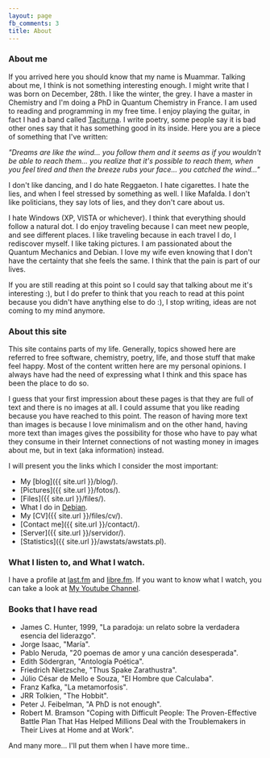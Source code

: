 ```yaml
---
layout: page
fb_comments: 3
title: About
---
```


### About me

If you arrived here you should know that my name is Muammar. Talking
about me, I think is not something interesting enough. I might write that I was
born on December, 28th. I like the winter, the grey. I have a master in
Chemistry and I'm doing a PhD in Quantum Chemistry in France. I am used to
reading and programming in my free time. I enjoy playing the guitar, in fact
I had a band called [Taciturna](http://myspace.com/taciturnaband). I write
poetry, some people say it is bad other ones say that it has something good in
its inside. Here you are a piece of something that I've written:

_"Dreams are like the wind... you follow them and it seems as if you wouldn't be
able to reach them... you realize that it's possible to reach them, when you
feel tired and then the breeze rubs your face... you catched the wind..."_

I don't like dancing, and I do hate Reggaeton. I hate cigarettes. I hate the
lies, and when I feel stressed by something as well. I like Mafalda. I don't
like politicians, they say lots of lies, and they don't care about us.

I hate Windows (XP, VISTA or whichever). I think that everything should follow
a natural dot. I do enjoy traveling because I can meet new people, and see
different places. I like traveling because in each travel I do, I rediscover
myself. I like taking pictures. I am passionated about the Quantum Mechanics
and Debian. I love my wife even knowing that I don't have the certainty that
she feels the same. I think that the pain is part of our lives.

If you are still reading at this point so I could say that talking about me
it's interesting :), but I do prefer to think that you reach to read at this
point because you didn't have anything else to do :), I stop writing,
ideas are not coming to my mind anymore.

### About this site

This site contains parts of my life. Generally, topics showed here are referred
to free software, chemistry, poetry, life, and those stuff that make feel
happy. Most of the content written here are my personal opinions. I always have
had the need of expressing what I think and this space has been the place to do
so.

I guess that your first impression about these pages is that they are full of
text and there is no images at all. I could assume that you like reading
because you have reached to this point. The reason of having more text than
images is because I love minimalism and on the other hand, having more text
than images gives the possibility for those who have to pay what they consume
in their Internet connections of not wasting money in images about me, but in
text (aka information) instead.

I will present you the links which I consider the most important:

- My [blog]({{ site.url }}/blog/).
- [Pictures]({{ site.url }}/fotos/).
- [Files]({{ site.url }}/files/).
- What I do in [Debian](http://qa.debian.org/developer.php?login=muammar).
- My [CV]({{ site.url }}/files/cv/).
- [Contact me]({{ site.url }}/contact/).
- [Server]({{ site.url }}/servidor/).
- [Statistics]({{ site.url }}/awstats/awstats.pl).

### What I listen to, and What I watch.

I have a profile at [last.fm](http://www.last.fm/user/muammark) and
[libre.fm](http://libre.fm/user-profile.php?user=muammar). If you want to know
what I watch, you can take a look at [My Youtube Channel](http://youtube.com/muammarelkhatib).


### Books that I have read

- James C. Hunter, 1999, "La paradoja: un relato sobre la verdadera esencia del liderazgo".
- Jorge Isaac, "María".
- Pablo Neruda, "20 poemas de amor y una canción desesperada".
- Edith Södergran, "Antología Poética".
- Friedrich Nietzsche, "Thus Spake Zarathustra".
- Júlio César de Mello e Souza, "El Hombre que Calculaba".
- Franz Kafka, "La metamorfosis".
- JRR Tolkien, "The Hobbit".
- Peter J. Feibelman, "A PhD is not enough".
- Robert M. Bramson  "Coping with Difficult People: The Proven-Effective Battle
  Plan That Has Helped Millions Deal with the Troublemakers in Their Lives at
  Home and at Work".

And many more... I'll put them when I have more time..
